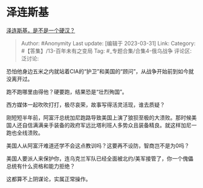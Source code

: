 # 泽连斯基
[泽连斯基，是不是一个硬汉？](https://www.zhihu.com/question/577473737/answer/2961619081)

> Author: #Anonymity
> Last update: [编辑于 2023-03-31]
> Link:
> Category: #【答集】/13-百年未有之变局
> Tag: #_专题合集/合集4-俄乌战争
> 评论区:
> 泛讨论:

恐怕他身边五米之内就站着CIA的“护卫”和美国的“顾问”，从战争开始前到如今就没离开过。

跑不跑哪里由得他？硬要跑，结果恐是“壮烈殉国”。

西方媒体一起吹吹打打，极尽哀荣，故事写得活灵活现，谁去质疑？

刚短短半年前，阿富汗总统加尼跑路导致美国上演了狼狈至极的大溃败。那时候美国人还自信满满亲手装备的政府军远比塔利班人多势众且装备精良。就这样加尼一跑也全线溃败。

美国人从阿富汗难道还学不会这点教训吗？这要再不设防，智商岂不是为0吗？

美国人要派人来保护你，连乌克兰军队已经全面被北约/美军接管了，你一个傀儡总统有什么资格和能力拒绝？

这都算不上阴谋论，实属正常操作。
